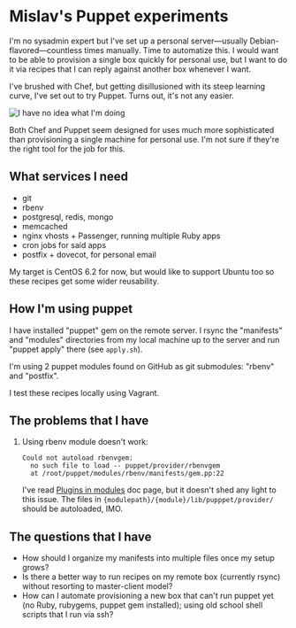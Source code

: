 # Mislav's Puppet experiments

I'm no sysadmin expert but I've set up a personal server—usually
Debian-flavored—countless times manually. Time to automatize this. I would want
to be able to provision a single box quickly for personal use, but I want to do
it via recipes that I can reply against another box whenever I want.

I've brushed with Chef, but getting disillusioned with its steep learning curve,
I've set out to try Puppet. Turns out, it's not any easier.

![I have no idea what I'm doing](http://i0.kym-cdn.com/photos/images/newsfeed/000/234/142/196.jpg)

Both Chef and Puppet seem designed for uses much more sophisticated than
provisioning a single machine for personal use. I'm not sure if they're the
right tool for the job for this.

## What services I need

* git
* rbenv
* postgresql, redis, mongo
* memcached
* nginx vhosts + Passenger, running multiple Ruby apps
* cron jobs for said apps
* postfix + dovecot, for personal email

My target is CentOS 6.2 for now, but would like to support Ubuntu too so these
recipes get some wider reusability.

## How I'm using puppet

I have installed "puppet" gem on the remote server. I rsync the "manifests" and
"modules" directories from my local machine up to the server and run "puppet
apply" there (see `apply.sh`).

I'm using 2 puppet modules found on GitHub as git submodules: "rbenv" and "postfix".

I test these recipes locally using Vagrant.

## The problems that I have

1.  Using rbenv module doesn't work:

        Could not autoload rbenvgem:
          no such file to load -- puppet/provider/rbenvgem
          at /root/puppet/modules/rbenv/manifests/gem.pp:22

    I've read [Plugins in
    modules](http://docs.puppetlabs.com/guides/plugins_in_modules.html) doc page,
    but it doesn't shed any light to this issue. The files in
    `{modulepath}/{module}/lib/pupppet/provider/` should be autoloaded, IMO.

## The questions that I have

* How should I organize my manifests into multiple files once my setup grows?
* Is there a better way to run recipes on my remote box (currently rsync)
  without resorting to master-client model?
* How can I automate provisioning a new box that can't run puppet yet (no Ruby,
  rubygems, puppet gem installed); using old school shell scripts that I run via
  ssh?
